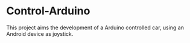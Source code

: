 Control-Arduino
===============

This project aims the development of a Arduino controlled car, using an Android device as joystick.